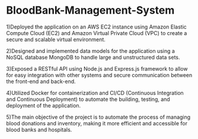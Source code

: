 # BloodBank-Management-System

1)Deployed the application on an AWS EC2 instance using Amazon Elastic Compute Cloud (EC2) and Amazon Virtual 
Private Cloud (VPC) to create a secure and scalable virtual environment. 

2)Designed and implemented data models for the application using a NoSQL database MongoDB to handle large 
and unstructured data sets. 

3)Exposed a RESTful API using Node.js and Express.js framework to allow for easy integration with other systems 
and secure communication between the front-end and back-end. 

4)Utilized Docker for containerization and CI/CD (Continuous Integration and Continuous Deployment) to 
automate the building, testing, and deployment of the application. 

5)The main objective of the project is to automate the process of managing blood donations and inventory, 
making it more efficient and accessible for blood banks and hospitals. 
